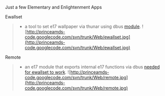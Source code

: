 Just a few Elementary and Enlightenment Apps

Ewallset
> - a tool to set e17 wallpaper via thunar using dbus [module](remote.md).
![http://princeamds-code.googlecode.com/svn/trunk/Web/ewallset.jpg](http://princeamds-code.googlecode.com/svn/trunk/Web/ewallset.jpg)

Remote
> - an e17 module that exports internal e17 functions via dbus [needed for ewallset to work](is.md).
![http://princeamds-code.googlecode.com/svn/trunk/Web/remote.jpg](http://princeamds-code.googlecode.com/svn/trunk/Web/remote.jpg)
